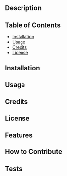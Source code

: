 # <Your-Project-Title>

## Description




## Table of Contents 


- [Installation](#installation)
- [Usage](#usage)
- [Credits](#credits)
- [License](#license)

## Installation


## Usage



## Credits



## License




## Features



## How to Contribute



## Tests

